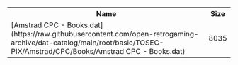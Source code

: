 <table>
<tr><th>Name</th><th>Size</th></tr>
<tr><td>[Amstrad CPC - Books.dat](https://raw.githubusercontent.com/open-retrogaming-archive/dat-catalog/main/root/basic/TOSEC-PIX/Amstrad/CPC/Books/Amstrad CPC - Books.dat)</td><td>8035</td></tr>
</table>
